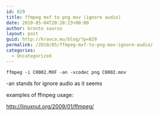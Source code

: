 ```yaml
---
id: 829
title: ffmpeg mxf to png mov (ignore audio)
date: 2010-05-04T20:20:23+00:00
author: bronto saurus
layout: post
guid: http://kravca.mu/blog/?p=829
permalink: /2010/05/ffmpeg-mxf-to-png-mov-ignore-audio/
categories:
  - Uncategorized
---
```

`ffmpeg -i C0002.MXF -an -vcodec png C0002.mov`
  
-an stands for ignore audio as it seems

examples of ffmpeg usage:
  
<http://linuxnut.org/2009/01/ffmpeg/>
